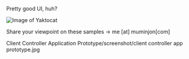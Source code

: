 Pretty good UI, huh?

![Image of Yaktocat](https://github.com/MuminjonGuru/Mastering-FireMonkey-Delphi/blob/master/Client%20Controller%20Application%20Prototype/screenshot/client%20controller%20app%20prototype.jpg)

Share your viewpoint on these samples -> me [at] muminjon[com]


Client Controller Application Prototype/screenshot/client controller app prototype.jpg

